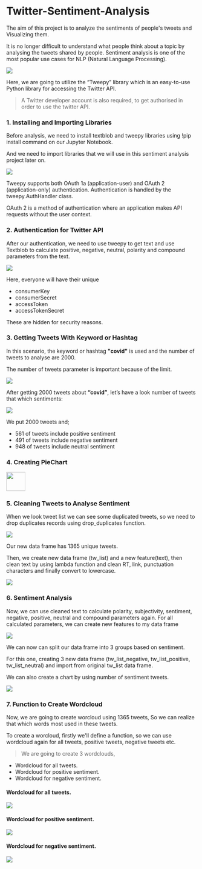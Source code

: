 # Twitter-Sentiment-Analysis
 The aim of this project is to analyze the sentiments of people's tweets and Visualizing them.

It is no longer difficult to understand what people think about a topic by analysing the tweets shared by people. 
Sentiment analysis is one of the most popular use cases for NLP (Natural Language Processing).

![](https://github.com/samyakmohelay/Twitter-Sentiment-Analysis/blob/main/assets/0.png)

Here, we are going to utilize the “Tweepy” library which is an easy-to-use Python library for accessing the Twitter API. 

> A Twitter developer account is also required, to get authorised in order to use the twitter API.
 
 ### 1. Installing and Importing Libraries
 Before analysis, we need to install textblob and tweepy libraries using !pip install command on our Jupyter Notebook.
 
And we need to import libraries that we will use in this sentiment analysis project later on.

![](https://github.com/samyakmohelay/Twitter-Sentiment-Analysis/blob/main/assets/1.png)

Tweepy supports both OAuth 1a (application-user) and OAuth 2 (application-only) authentication. Authentication is handled by the tweepy.AuthHandler class.

OAuth 2 is a method of authentication where an application makes API requests without the user context.

### 2. Authentication for Twitter API

After our authentication, we need to use tweepy to get text and use Textblob to calculate positive, negative, neutral, polarity and compound parameters from the text.

![](https://github.com/samyakmohelay/Twitter-Sentiment-Analysis/blob/main/assets/2.png)

Here, everyone will have their unique
- consumerKey
- consumerSecret
- accessToken
- accessTokenSecret

These are hidden for security reasons.

### 3. Getting Tweets With Keyword or Hashtag

In this scenario, the keyword or hashtag **"covid"** is used and the number of tweets to analyse are 2000.

The number of tweets parameter is important because of the limit.

![](https://github.com/samyakmohelay/Twitter-Sentiment-Analysis/blob/main/assets/3.png)

After getting 2000 tweets about **“covid”**, let’s have a look number of tweets that which sentiments:

![](https://github.com/samyakmohelay/Twitter-Sentiment-Analysis/blob/main/assets/4.png)

We put 2000 tweets and;

- 561 of tweets include positive sentiment
- 491 of tweets include negative sentiment
- 948 of tweets include neutral sentiment

### 4. Creating PieChart

<img src="https://github.com/samyakmohelay/Twitter-Sentiment-Analysis/blob/main/assets/5.png" width="50" height="50">

### 5. Cleaning Tweets to Analyse Sentiment
When we look tweet list we can see some duplicated tweets, so we need to drop duplicates records using drop_duplicates function.

![](https://github.com/samyakmohelay/Twitter-Sentiment-Analysis/blob/main/assets/7.png)

Our new data frame has 1365 unique tweets.

Then, we create new data frame (tw_list) and a new feature(text), 
then clean text by using lambda function and clean RT, link, punctuation characters and finally convert to lowercase.

![](https://github.com/samyakmohelay/Twitter-Sentiment-Analysis/blob/main/assets/8.png)


### 6. Sentiment Analysis

Now, we can use cleaned text to calculate polarity, subjectivity, sentiment, negative, positive, neutral and compound parameters again. 
For all calculated parameters, we can create new features to my data frame

![](https://github.com/samyakmohelay/Twitter-Sentiment-Analysis/blob/main/assets/9.png)

We can now can split our data frame into 3 groups based on sentiment. 

For this one, creating 3 new data frame (tw_list_negative, tw_list_positive, tw_list_neutral) and import from original tw_list data frame.

We can also create a chart by using number of sentiment tweets.

![](https://github.com/samyakmohelay/Twitter-Sentiment-Analysis/blob/main/assets/10.png)

### 7. Function to Create Wordcloud

Now, we are going to create worcloud using 1365 tweets, So we can realize that which words most used in these tweets. 

To create a worcloud, firstly we'll define a function, 
so we can use wordcloud again for all tweets, positive tweets, negative tweets etc.

> We are going to create 3 wordclouds,
- Wordcloud for all tweets.
- Wordcloud for positive sentiment.
- Wordcloud for negative sentiment.

#### Wordcloud for all tweets.

![](https://github.com/samyakmohelay/Twitter-Sentiment-Analysis/blob/main/assets/11.png)

#### Wordcloud for positive sentiment.

![](https://github.com/samyakmohelay/Twitter-Sentiment-Analysis/blob/main/assets/12.png)

#### Wordcloud for negative sentiment.

![](https://github.com/samyakmohelay/Twitter-Sentiment-Analysis/blob/main/assets/13.png)
